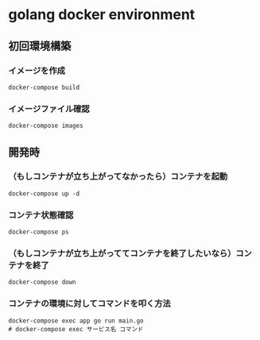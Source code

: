 # golang docker environment

## 初回環境構築

### イメージを作成

```
docker-compose build
```

### イメージファイル確認

```
docker-compose images
```

## 開発時

### （もしコンテナが立ち上がってなかったら）コンテナを起動

```
docker-compose up -d
```

### コンテナ状態確認

```
docker-compose ps
```

### （もしコンテナが立ち上がっててコンテナを終了したいなら）コンテナを終了

```
docker-compose down
```

### コンテナの環境に対してコマンドを叩く方法

```
docker-compose exec app go run main.go
# docker-compose exec サービス名 コマンド
```
